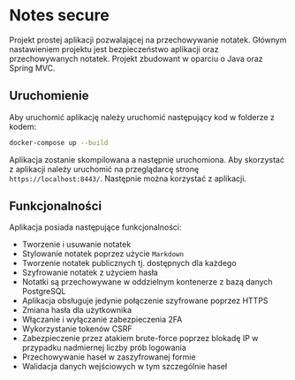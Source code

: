 # Notes secure
Projekt prostej aplikacji pozwalającej na przechowywanie notatek. 
Głównym nastawieniem projektu jest bezpieczeństwo aplikacji oraz przechowywanych notatek.
Projekt zbudowant w oparciu o Java oraz Spring MVC.
## Uruchomienie
Aby uruchomić aplikację należy uruchomić następujący kod w folderze z kodem:
```bash
docker-compose up --build
```
Aplikacja zostanie skompilowana a następnie uruchomiona.
Aby skorzystać z aplikacji należy uruchomić na przeglądarcę stronę `https://localhost:8443/`.
Następnie można korzystać z aplikacji.
## Funkcjonalności
Aplikacja posiada następujące funkcjonalności:
- Tworzenie i usuwanie notatek
- Stylowanie notatek poprzez użycie `Markdown`
- Tworzenie notatek publicznych tj. dostępnych dla każdego
- Szyfrowanie notatek z użyciem hasła
- Notatki są przechowywane w oddzielnym kontenerze z bazą danych PostgreSQL
- Aplikacja obsługuje jedynie połączenie szyfrowane poprzez HTTPS
- Zmiana hasła dla użytkownika
- Włączanie i wyłączanie zabezpieczenia 2FA
- Wykorzystanie tokenów CSRF
- Zabezpieczenie przez atakiem brute-force poprzez blokadę IP w przypadku nadmiernej liczby prób logowania
- Przechowywanie haseł w zaszyfrowanej formie
- Walidacja danych wejściowych w tym szczególnie haseł